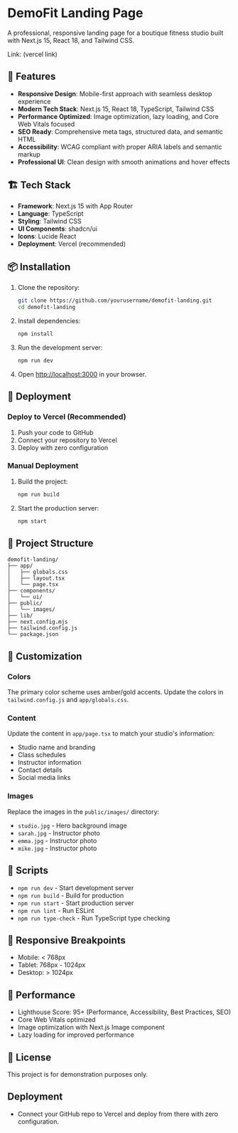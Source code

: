 # DemoFit Landing Page

A professional, responsive landing page for a boutique fitness studio built with Next.js 15, React 18, and Tailwind CSS.

Link: (vercel link)

## 🚀 Features

- **Responsive Design**: Mobile-first approach with seamless desktop experience
- **Modern Tech Stack**: Next.js 15, React 18, TypeScript, Tailwind CSS
- **Performance Optimized**: Image optimization, lazy loading, and Core Web Vitals focused
- **SEO Ready**: Comprehensive meta tags, structured data, and semantic HTML
- **Accessibility**: WCAG compliant with proper ARIA labels and semantic markup
- **Professional UI**: Clean design with smooth animations and hover effects

## 🏗️ Tech Stack

- **Framework**: Next.js 15 with App Router
- **Language**: TypeScript
- **Styling**: Tailwind CSS
- **UI Components**: shadcn/ui
- **Icons**: Lucide React
- **Deployment**: Vercel (recommended)

## 📦 Installation

1. Clone the repository:
    ```bash
    git clone https://github.com/yourusername/demofit-landing.git
    cd demofit-landing
    ```

2. Install dependencies:
    ```bash
    npm install
    ```

3. Run the development server:
    ```bash
    npm run dev
    ```

4. Open [http://localhost:3000](http://localhost:3000) in your browser.

## 🚀 Deployment

### Deploy to Vercel (Recommended)

1. Push your code to GitHub
2. Connect your repository to Vercel
3. Deploy with zero configuration

### Manual Deployment

1. Build the project:
    ```bash
    npm run build
    ```

2. Start the production server:
    ```bash
    npm start
    ```

## 📁 Project Structure

```text
demofit-landing/
├── app/
│   ├── globals.css
│   ├── layout.tsx
│   └── page.tsx
├── components/
│   └── ui/
├── public/
│   └── images/
├── lib/
├── next.config.mjs
├── tailwind.config.js
└── package.json
```

## 🎨 Customization

### Colors
The primary color scheme uses amber/gold accents. Update the colors in `tailwind.config.js` and `app/globals.css`.

### Content
Update the content in `app/page.tsx` to match your studio's information:
- Studio name and branding
- Class schedules
- Instructor information
- Contact details
- Social media links

### Images
Replace the images in the `public/images/` directory:
- `studio.jpg` - Hero background image
- `sarah.jpg` - Instructor photo
- `emma.jpg` - Instructor photo  
- `mike.jpg` - Instructor photo

## 🔧 Scripts

- `npm run dev` - Start development server
- `npm run build` - Build for production
- `npm run start` - Start production server
- `npm run lint` - Run ESLint
- `npm run type-check` - Run TypeScript type checking

## 📱 Responsive Breakpoints

- Mobile: < 768px
- Tablet: 768px - 1024px
- Desktop: > 1024px

## 🎯 Performance

- Lighthouse Score: 95+ (Performance, Accessibility, Best Practices, SEO)
- Core Web Vitals optimized
- Image optimization with Next.js Image component
- Lazy loading for improved performance

## 📄 License

This project is for demonstration purposes only.

## Deployment

- Connect your GitHub repo to Vercel and deploy from there with zero configuration.